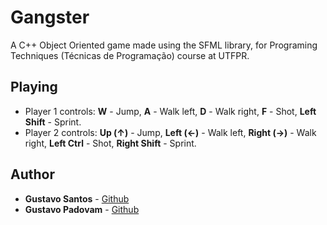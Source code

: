# Gangster

A C++ Object Oriented game made using the SFML library, for Programing Techniques (Técnicas de Programação) course at UTFPR.

## Playing

* Player 1 controls: **W** - Jump, **A** - Walk left, **D** - Walk right, **F** - Shot, **Left Shift** - Sprint.
* Player 2 controls: **Up (↑)** - Jump, **Left (←)** - Walk left, **Right (→)** - Walk right, **Left Ctrl** - Shot, **Right Shift** - Sprint.

## Author

* **Gustavo Santos** - [Github](https://github.com/gefgu)
* **Gustavo Padovam** - [Github](https://github.com/Gupadovam)
